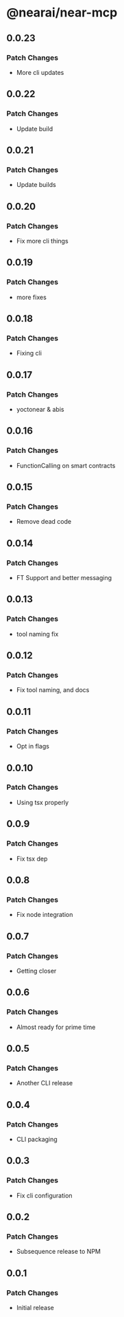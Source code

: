 # @nearai/near-mcp

## 0.0.23

### Patch Changes

- More cli updates

## 0.0.22

### Patch Changes

- Update build

## 0.0.21

### Patch Changes

- Update builds

## 0.0.20

### Patch Changes

- Fix more cli things

## 0.0.19

### Patch Changes

- more fixes

## 0.0.18

### Patch Changes

- Fixing cli

## 0.0.17

### Patch Changes

- yoctonear & abis

## 0.0.16

### Patch Changes

- FunctionCalling on smart contracts

## 0.0.15

### Patch Changes

- Remove dead code

## 0.0.14

### Patch Changes

- FT Support and better messaging

## 0.0.13

### Patch Changes

- tool naming fix

## 0.0.12

### Patch Changes

- Fix tool naming, and docs

## 0.0.11

### Patch Changes

- Opt in flags

## 0.0.10

### Patch Changes

- Using tsx properly

## 0.0.9

### Patch Changes

- Fix tsx dep

## 0.0.8

### Patch Changes

- Fix node integration

## 0.0.7

### Patch Changes

- Getting closer

## 0.0.6

### Patch Changes

- Almost ready for prime time

## 0.0.5

### Patch Changes

- Another CLI release

## 0.0.4

### Patch Changes

- CLI packaging

## 0.0.3

### Patch Changes

- Fix cli configuration

## 0.0.2

### Patch Changes

- Subsequence release to NPM

## 0.0.1

### Patch Changes

- Initial release
